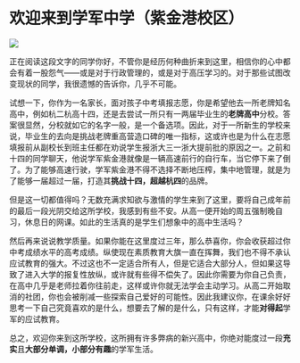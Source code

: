 # 欢迎来到学军中学（紫金港校区）
![](https://img.shields.io/badge/Auther-gateKelp-blue.svg)

正在阅读这段文字的同学你好，不管你是经历何种曲折来到这里，相信你的心中都会有着一股怨气——或是对于行政管理的，或是对于高压学习的。对于那些试图改变现状的同学，我很遗憾的告诉你，几乎不可能。

试想一下，你作为一名家长，面对孩子中考填报志愿，你是希望他去一所老牌知名高中，例如杭二杭高十四，还是去尝试一所只有一两届毕业生的**老牌高中**分校。答案很显然，分校就如它的名字一般，是一个备选项。因此，对于一所新生的学校来说，毕业生的去向是挑战老牌重高营造口碑的唯一指标，这或许也是为什么在志愿填报前从副校长到班主任都在劝说学生报浙大三一浙大提前批的原因之一。之前和十四的同学聊天，他说学军紫金港就像是一辆高速前行的自行车，当它停下来了倒了。为了能够高速行驶，学军紫金港不得不选择不断地压榨，集中地管理，就是为了能够一届超过一届，打造其**挑战十四，超越杭四**的品牌。

但是这一切都值得吗？无数充满求知欲与激情的学生来到了这里，要将自己成年前的最后一段光阴交给这所学校，我感到有些不安。从高一便开始的周五强制晚自习，休息日的网课。如此的生活真的是学生们想象中的高中生活吗？

然后再来说说教学质量。如果你能在这里度过三年，那么恭喜你，你会收获超过你中考成绩水平的高考成绩。纵使现在素质教育大旗一直在挥舞，我们也不得不承认应试教育的强大。不过这也不一定适合所有人，但是它适合大部分人，但如果这导致了进入大学的报复性放纵，或许就有些得不偿失了。因此你需要为你自己负责，在高中几乎是老师拉着你往前走，这样或许你就无法学会主动学习。从高二开始取消的社团，你也会被削减一些探索自己爱好的可能性。因此我建议你，在课余好好思考一下自己究竟喜欢的是什么，想要去了解的是什么，只有这样，才能**对得起**学军的应试教育。

总之，欢迎你来到这所学校，这所拥有许多弊病的新兴高中，你绝对能度过一段**充实**且**大部分单调，小部分有趣**的学军生活。

